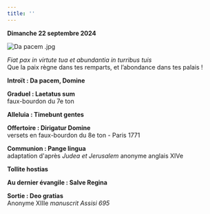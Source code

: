 ```yaml
---
title: ''
---
```

**Dimanche 22 septembre 2024**

![Da pacem .jpg]({{site.baseurl}}/images/Da%20pacem%20.jpg)

*Fiat pax in virtute tua et abundantia in turribus tuis*  
Que la paix règne dans tes remparts, et l’abondance dans tes palais !

**Introït : Da pacem, Domine**

**Graduel : Laetatus sum**  
faux-bourdon du 7e ton

**Alleluia : Timebunt gentes**  

**Offertoire : Dirigatur Domine**  
versets en faux-bourdon du 8e ton - Paris 1771

**Communion : Pange lingua**  
adaptation d'après *Judea et Jerusalem* anonyme anglais XIVe

**Tollite hostias**

**Au dernier évangile : Salve Regina**

**Sortie : Deo gratias**  
Anonyme XIIIe *manuscrit Assisi 695*



